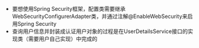 - 要想使用Spring Security框架，配置类需要继承WebSecurityConfigurerAdapter类，并通过注解@EnableWebSecurity来启用Spring Security
- 查询用户信息并封装成认证用户对象的过程是在UserDetailsService接口的实现类（需要用户自己实现）中完成的